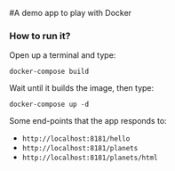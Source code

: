 #A demo app to play with Docker

### How to run it?
Open up a terminal and type:
```
docker-compose build
```
Wait until it builds the image, then type:
```
docker-compose up -d
```

Some end-points that the app responds to:
 - ``http://localhost:8181/hello``
 - ``http://localhost:8181/planets``
 - ``http://localhost:8181/planets/html``
